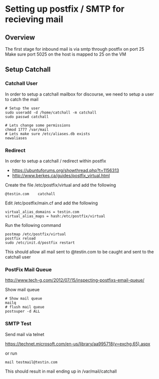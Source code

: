 # Setting up postfix / SMTP for recieving mail

## Overview

The first stage for inbound mail is via smtp through postfix on port 25 <br>
Make sure port 5025 on the host is mapped to 25 on the VM


## Setup Catchall


### Catchall User

In order to setup a catchall mailbox for discourse, we need to setup a user to catch the mail
```
# Setup the user
sudo useradd -d /home/catchall -m catchall
sudo passwd catchall

# Lets change some permissions
chmod 1777 /var/mail
# Lets make sure /etc/aliases.db exists
newaliases
```


### Redirect

In order to setup a catchall / redirect within postfix

  * https://ubuntuforums.org/showthread.php?t=1156313
  * http://www.berkes.ca/guides/postfix_virtual.html

Create the file /etc/postfix/virtual and add the following
```
@testin.com    catchall
```

Edit /etc/postfix/main.cf and add the following
```
virtual_alias_domains = testin.com
virtual_alias_maps = hash:/etc/postfix/virtual
```


Run the following command
```
postmap /etc/postfix/virtual
postfix reload
sudo /etc/init.d/postfix restart
```

This should allow all mail sent to @testin.com to be caught and sent to the catchall user


### PostFix Mail Queue

http://www.tech-g.com/2012/07/15/inspecting-postfixs-email-queue/

Show mail queue
```
# Show mail queue
mailq
# flush mail queue
postsuper -d ALL
```


### SMTP Test

Send mail via telnet

https://technet.microsoft.com/en-us/library/aa995718(v=exchg.65).aspx

or run
```
mail testmail@testin.com
```

This should result in mail ending up in /var/mail/catchall
